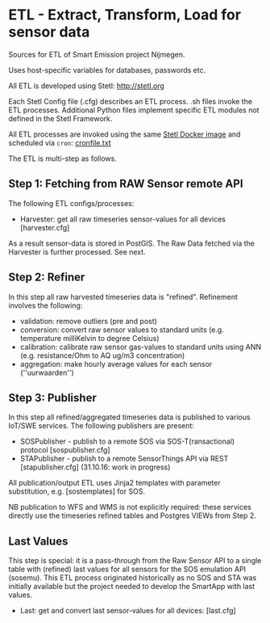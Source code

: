 # ETL - Extract, Transform, Load for sensor data

Sources for ETL of Smart Emission project Nijmegen.

Uses host-specific variables for databases, passwords etc.

All ETL is developed using Stetl: http://stetl.org

Each Stetl Config file (.cfg) describes an ETL process. .sh files invoke the ETL processes.
Additional Python files implement specific ETL modules not defined
in the Stetl Framework.

All ETL processes are invoked using the same [Stetl Docker image](../docker/stetl/Dockerfile) and
scheduled via `cron`: [cronfile.txt](../platform/cronfile.txt)

The ETL is multi-step as follows.

## Step 1: Fetching from RAW Sensor remote API

The following ETL configs/processes:

- Harvester: get all raw timeseries sensor-values for all devices [harvester.cfg]

As a result sensor-data is stored in PostGIS. The Raw Data fetched via the Harvester is 
further processed. See next.

## Step 2: Refiner

In this step all raw harvested timeseries data is "refined". Refinement involves the following:

- validation: remove outliers (pre and post)
- conversion: convert raw sensor values to standard units (e.g. temperature milliKelvin to degree Celsius)
- calibration: calibrate raw sensor gas-values to standard units using ANN (e.g. resistance/Ohm to AQ ug/m3 concentration)
- aggregation: make hourly average values for each sensor (''uurwaarden'')


## Step 3: Publisher

In this step all refined/aggregated timeseries data is published to various IoT/SWE services. 
The following publishers are present:

- SOSPublisher - publish to a remote SOS via SOS-T(ransactional) protocol [sospublisher.cfg]
- STAPublisher - publish to a remote SensorThings API via REST [stapublisher.cfg] (31.10.16: work in progress)

All publication/output ETL uses Jinja2 templates with parameter substitution, e.g. [sostemplates] for SOS. 

NB publication to WFS and WMS is not explicitly required: these services directly
use the timeseries refined tables and Postgres VIEWs from Step 2.

## Last Values

This step is special: it is a pass-through from the Raw Sensor API to a single
table with (refined) last values for all sensors for the SOS emulation API (sosemu).
This ETL process originated historically as no SOS and STA was initially available
but the project needed to develop the SmartApp with last values.

- Last: get and convert last sensor-values for all devices: [last.cfg]


